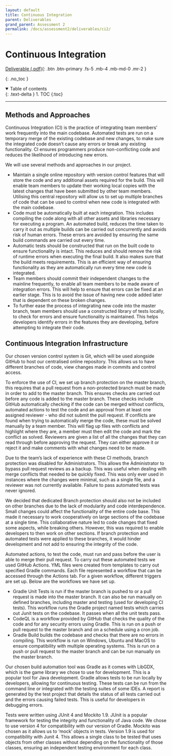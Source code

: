 ```yaml
---
layout: default
title: Continuous Integration
parent: Deliverables
grand_parent: Assessment 2
permalink: /docs/assessment2/deliverables/ci2/
---
```


# Continuous Integration

[Deliverable (.pdf)](https://github.com/Dragon-Boat-Z/Assessment2/blob/website/docs/assets/assessment2/deliverables/CI2.pdf){: .btn .btn-primary .fs-5 .mb-4 .mb-md-0 .mr-2 }

{: .no_toc }

<details open markdown="block">
  <summary>
    Table of contents
  </summary>
  {: .text-delta }
1. TOC
{:toc}
</details>

---

## Methods and Approaches

Continuous Integration (CI) is the practice of integrating team members’ work frequently into the main codebase. Automated tests are run on a temporary merge of the existing codebase and new changes, to make sure the integrated code doesn’t cause any errors or break any existing functionality. CI ensures programmers produce non-conflicting code and reduces the likelihood of introducing new errors.

We will use several methods and approaches in our project.
* Maintain a single online repository with version control features that will store the code and any additional assets required for the build. This will enable team members to update their working local copies with the latest changes that have been submitted by other team members. Utilising this central repository will allow us to set up multiple branches of code that can be used to control when new code is integrated with the main codebase.
* Code must be automatically built at each integration. This includes compiling the code along with all other assets and libraries necessary for executing a program. An automated build, reduces the time taken to carry it out as multiple builds can be carried out concurrently and avoids risk of human errors. These errors are avoided by ensuring the same build commands are carried out every time.
* Automatic tests should be constructed that run on the built code to ensure functionality is intact. This reduces and should remove the risk of runtime errors when executing the final build. It also makes sure that the build meets requirements. This is an efficient way of ensuring functionality as they are automatically run every time new code is integrated.
* Team members should commit their independent changes to the mainline frequently, to enable all team members to be made aware of integration errors. This will help to ensure that errors can be fixed at an earlier stage. This is to avoid the issue of having new code added later that is dependent on these broken changes.
* To further ease the process of integrating new code into the master branch, team members should use a constructed library of tests locally, to check for errors and ensure functionality is maintained. This helps developers identify errors in the features they are developing, before attempting to integrate their code.

## Continuous Integration Infrastructure

Our chosen version control system is Git, which will be used alongside GitHub to host our centralised online repository. This allows us to have different branches of code, view changes made in commits and control access.

To enforce the use of CI, we set up branch protection on the master branch, this requires that a pull request from a non-protected branch must be made in order to add to the master branch. This ensures checks are carried out before any code is added to the master branch. These checks include GitHub automatically checking if the code can be merged without conflicts, automated actions to test the code and an approval from at least one assigned reviewer - who did not submit the pull request. If conflicts are found when trying to automatically merge the code, these must be solved manually by a team member. This will flag up files with conflicts and highlight where they are, a member must then edit the code and mark the conflict as solved. Reviewers are given a list of all the changes that they can read through before approving the request. They can either approve it or reject it and make comments with what changes need to be made.

Due to the team’s lack of experience with these CI methods, branch protection was disabled for Administrators. This allows the Administrator to bypass pull request reviews as a backup. This was useful when dealing with merge conflicts that needed to be quickly fixed. This was only ever used in instances where the changes were minimal, such as a single file, and a reviewer was not currently available. Failure to pass automated tests was never ignored.

We decided that dedicated Branch protection should also not be included on other branches due to the lack of modularity and code interdependence. Small changes could affect the functionality of the entire code base. This made it necessary to work cooperatively on large sections of the codebase at a single time. This collaborative nature led to code changes that fixed some aspects, while breaking others. However, this was required to enable developers to then work on other sections. If branch protection and automated tests were applied to these branches, it would hinder development and not add to ensuring the integrity of the code.

Automated actions, to test the code, must run and pass before the user is able to merge their pull request.  To carry out these automated tests we used GitHub Actions. YML files were created from templates to carry out specified Gradle commands. Each file represented a workflow that can be accessed through the Actions tab. For a given workflow, different triggers are set up. Below are the workflows we have set up.

* Gradle Unit Tests is run if the master branch is pushed to or a pull request is made into the master branch. It can also be run manually on defined branches, including master and testing (used for developing CI tests). This workflow runs the Gradle project named tests which carries out Junit tests on the codebase. It passes when all the unit tests pass.
* CodeQL is a workflow provided by GitHub that checks the quality of the code and for any security errors using Gradle. This is run on a push or pull request to the master branch and on a schedule using a cron job.
* Gradle Build builds the codebase and checks that there are no errors in compiling. This workflow is run on Windows, Ubuntu and MacOS to ensure compatibility with multiple operating systems. This is run on a push or pull request to the master branch and can be run manually on the master branch.

Our chosen build automation tool was Gradle as it comes with LibGDX, which is the game library we chose to use for development. This is a popular tool for Java development. Gradle allows tests to be run locally by developers, allowing for continuous testing. These tests can be run from the command line or integrated with the testing suites of some IDEs. A report is generated by the test project that details the status of all tests carried out and the errors causing failed tests. This is useful for developers in debugging errors.

Tests were written using JUnit 4 and Mockito 1.9. JUnit is a popular framework for testing the integrity and functionality of Java code. We chose to use version 4 for compatibility with our version of Gradle. Mockito was chosen as it allows us to ‘mock’ objects in tests. Version 1.9 is used for compatibility with Junit 4. This allows a single class to be tested that uses objects from other classes without depending on the functionality of those classes, ensuring an independent testing environment for each class.